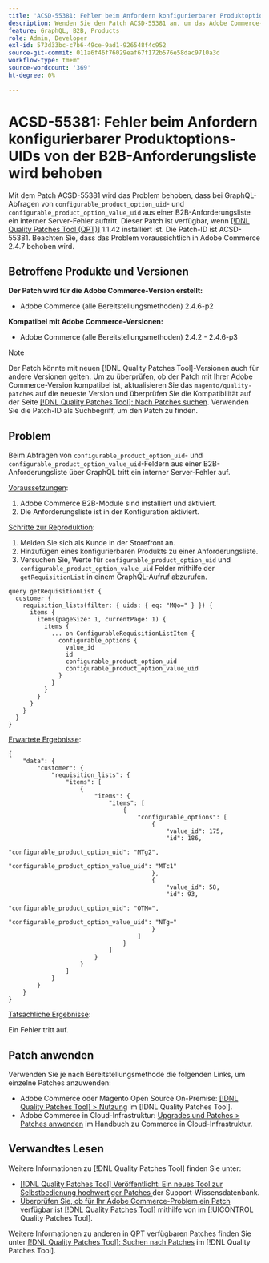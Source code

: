 ```yaml
---
title: 'ACSD-55381: Fehler beim Anfordern konfigurierbarer Produktoptions-UIDs von der B2B-Anforderungsliste wird behoben'
description: Wenden Sie den Patch ACSD-55381 an, um das Adobe Commerce-Problem zu beheben, bei dem ein interner Server-Fehler bei GraphQL-Abfragen für die Felder „configurable_product_option_uid“ und „configurable_product_option_value_uid“ aus einer B2B-Anforderungsliste auftritt.
feature: GraphQL, B2B, Products
role: Admin, Developer
exl-id: 573d33bc-c7b6-49ce-9ad1-926548f4c952
source-git-commit: 011a6f46f76029eaf67f172b576e58dac9710a3d
workflow-type: tm+mt
source-wordcount: '369'
ht-degree: 0%

---
```


# ACSD-55381: Fehler beim Anfordern konfigurierbarer Produktoptions-UIDs von der B2B-Anforderungsliste wird behoben

Mit dem Patch ACSD-55381 wird das Problem behoben, dass bei GraphQL-Abfragen von `configurable_product_option_uid`- und `configurable_product_option_value_uid` aus einer B2B-Anforderungsliste ein interner Server-Fehler auftritt. Dieser Patch ist verfügbar, wenn [[!DNL Quality Patches Tool (QPT)]](https://experienceleague.adobe.com/de/docs/commerce-operations/tools/quality-patches-tool/quality-patches-tool-to-self-serve-quality-patches) 1.1.42 installiert ist. Die Patch-ID ist ACSD-55381. Beachten Sie, dass das Problem voraussichtlich in Adobe Commerce 2.4.7 behoben wird.

## Betroffene Produkte und Versionen

**Der Patch wird für die Adobe Commerce-Version erstellt:**

* Adobe Commerce (alle Bereitstellungsmethoden) 2.4.6-p2

**Kompatibel mit Adobe Commerce-Versionen:**

* Adobe Commerce (alle Bereitstellungsmethoden) 2.4.2 - 2.4.6-p3

>[!NOTE]
>
>Der Patch könnte mit neuen [!DNL Quality Patches Tool]-Versionen auch für andere Versionen gelten. Um zu überprüfen, ob der Patch mit Ihrer Adobe Commerce-Version kompatibel ist, aktualisieren Sie das `magento/quality-patches` auf die neueste Version und überprüfen Sie die Kompatibilität auf der Seite [[!DNL Quality Patches Tool]: Nach Patches suchen](https://experienceleague.adobe.com/tools/commerce-quality-patches/index.html?lang=de). Verwenden Sie die Patch-ID als Suchbegriff, um den Patch zu finden.

## Problem

Beim Abfragen von `configurable_product_option_uid`- und `configurable_product_option_value_uid`-Feldern aus einer B2B-Anforderungsliste über GraphQL tritt ein interner Server-Fehler auf.

<u>Voraussetzungen</u>:

1. Adobe Commerce B2B-Module sind installiert und aktiviert.
1. Die Anforderungsliste ist in der Konfiguration aktiviert.

<u>Schritte zur Reproduktion</u>:

1. Melden Sie sich als Kunde in der Storefront an.
1. Hinzufügen eines konfigurierbaren Produkts zu einer Anforderungsliste.
1. Versuchen Sie, Werte für `configurable_product_option_uid` und `configurable_product_option_value_uid` Felder mithilfe der `getRequisitionList` in einem GraphQL-Aufruf abzurufen.

```
query getRequisitionList {
  customer {
    requisition_lists(filter: { uids: { eq: "MQo=" } }) {
      items {
        items(pageSize: 1, currentPage: 1) {
          items {
            ... on ConfigurableRequisitionListItem {
              configurable_options {
                value_id
                id
                configurable_product_option_uid
                configurable_product_option_value_uid
              }
            }
          }
        }
      }
    }
  }
}
```

<u>Erwartete Ergebnisse</u>:

```
{
    "data": {
        "customer": {
            "requisition_lists": {
                "items": [
                    {
                        "items": {
                            "items": [
                                {
                                    "configurable_options": [
                                        {
                                            "value_id": 175,
                                            "id": 186,
                                            "configurable_product_option_uid": "MTg2",
                                            "configurable_product_option_value_uid": "MTc1"
                                        },
                                        {
                                            "value_id": 58,
                                            "id": 93,
                                            "configurable_product_option_uid": "OTM=",
                                            "configurable_product_option_value_uid": "NTg="
                                        }
                                    ]
                                }
                            ]
                        }
                    }
                ]
            }
        }
    }
}
```

<u>Tatsächliche Ergebnisse</u>:

Ein Fehler tritt auf.

## Patch anwenden

Verwenden Sie je nach Bereitstellungsmethode die folgenden Links, um einzelne Patches anzuwenden:

* Adobe Commerce oder Magento Open Source On-Premise: [[!DNL Quality Patches Tool] > Nutzung](/help/tools/quality-patches-tool/usage.md) im [!DNL Quality Patches Tool].
* Adobe Commerce in Cloud-Infrastruktur: [Upgrades und Patches > Patches anwenden](https://experienceleague.adobe.com/docs/commerce-cloud-service/user-guide/develop/upgrade/apply-patches.html?lang=de) im Handbuch zu Commerce in Cloud-Infrastruktur.

## Verwandtes Lesen

Weitere Informationen zu [!DNL Quality Patches Tool] finden Sie unter:

* [[!DNL Quality Patches Tool] Veröffentlicht: Ein neues Tool zur Selbstbedienung hochwertiger Patches ](https://experienceleague.adobe.com/de/docs/commerce-operations/tools/quality-patches-tool/quality-patches-tool-to-self-serve-quality-patches) der Support-Wissensdatenbank.
* [Überprüfen Sie, ob für Ihr Adobe Commerce-Problem ein Patch verfügbar ist [!DNL Quality Patches Tool]](/help/tools/quality-patches-tool/patches-available-in-qpt/check-patch-for-magento-issue-with-magento-quality-patches.md) mithilfe von im [!UICONTROL Quality Patches Tool].


Weitere Informationen zu anderen in QPT verfügbaren Patches finden Sie unter [[!DNL Quality Patches Tool]: Suchen nach Patches](https://experienceleague.adobe.com/tools/commerce-quality-patches/index.html?lang=de) im [!DNL Quality Patches Tool].
